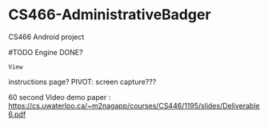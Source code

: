 # CS466-AdministrativeBadger
CS466 Android project

#TODO
	Engine
DONE?

	View
instructions page?
PIVOT: screen capture???

60 second Video
demo paper : https://cs.uwaterloo.ca/~m2nagapp/courses/CS446/1195/slides/Deliverable6.pdf